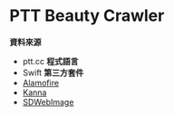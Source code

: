 # PTT Beauty Crawler
**資料來源**
- ptt.cc
**程式語言**
- Swift
**第三方套件**
- [Alamofire](https://github.com/Alamofire/Alamofire)
- [Kanna](https://github.com/tid-kijyun/Kanna)
- [SDWebImage](https://github.com/SDWebImage/SDWebImage)
